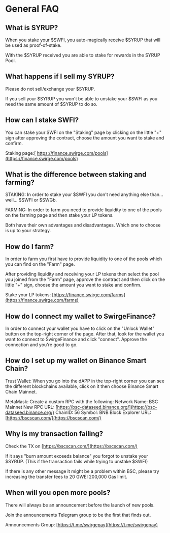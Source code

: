 # General FAQ

## What is SYRUP? <a id="what-is-syrup"></a>

When you stake your $SWFI, you auto-magically receive $SYRUP that will be used as proof-of-stake.

With the $SYRUP received you are able to stake for rewards in the SYRUP Pool.

## What happens if I sell my SYRUP?

Please do not sell/exchange your $SYRUP.

If you sell your $SYRUP you won't be able to unstake your $SWFI as you need the same amount of $SYRUP to do so.

## How can I stake SWFI? <a id="how-can-i-stake-cake"></a>

You can stake your SWFI on the "Staking" page by clicking on the little "+" sign after approving the contract, choose the amount you want to stake and confirm.

Staking page:[ https://finance.swirge.com/pools](https://finance.swirge.com/pools)

## What is the difference between staking and farming?

STAKING: In order to stake your $SWFI you don't need anything else than... well... $SWFI or $SWGb.

FARMING: In order to farm you need to provide liquidity to one of the pools on the farming page and then stake your LP tokens.

Both have their own advantages and disadvantages. Which one to choose is up to your strategy.

## How do I farm?

In order to farm you first have to provide liquidity to one of the pools which you can find on the "Farm" page.

After providing liquidity and receiving your LP tokens then select the pool you joined from the "Farm" page, approve the contract and then click on the little "+" sign, choose the amount you want to stake and confirm.

Stake your LP tokens: [https://finance.swirge.com/farms](https://finance.swirge.com/farms)

## How do I connect my wallet to SwirgeFinance?

In order to connect your wallet you have to click on the "Unlock Wallet" button on the top-right corner of the page. After that, look for the wallet you want to connect to SwirgeFinance and click "connect". Approve the connection and you're good to go.

## How do I set up my wallet on Binance Smart Chain?

Trust Wallet: When you go into the dAPP in the top-right corner you can see the different blockchains available, click on it then choose Binance Smart Chain Mainnet.

MetaMask: Create a custom RPC with the following: Network Name: BSC Mainnet New RPC URL: [https://bsc-dataseed.binance.org/](https://bsc-dataseed.binance.org/) ChainID: 56 Symbol: BNB Block Explorer URL: [https://bscscan.com/](https://bscscan.com/)

## Why is my transaction failing?

Check the TX on [https://bscscan.com/](https://bscscan.com/)

If it says "burn amount exceeds balance" you forgot to unstake your $SYRUP. \(This if the transaction fails while trying to unstake $SWFI\)

If there is any other message it might be a problem within BSC, please try increasing the transfer fees to 20 GWEI 200,000 Gas limit.

## When will you open more pools?

There will always be an announcement before the launch of new pools.

Join the announcements Telegram group to be the first that finds out.

Announcements Group: [https://t.me/swirgepay](https://t.me/swirgepay)

